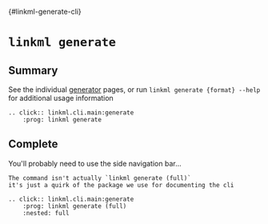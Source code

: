 {#linkml-generate-cli}
# `linkml generate`

## Summary

See the individual [generator](../generators/index.rst) pages,
or run `linkml generate {format} --help` for additional usage information

```{eval-rst}
.. click:: linkml.cli.main:generate
    :prog: linkml generate

```

## Complete

You'll probably need to use the side navigation bar...

```{note}
The command isn't actually `linkml generate (full)`
it's just a quirk of the package we use for documenting the cli
```

```{eval-rst}
.. click:: linkml.cli.main:generate
    :prog: linkml generate (full)
    :nested: full

```